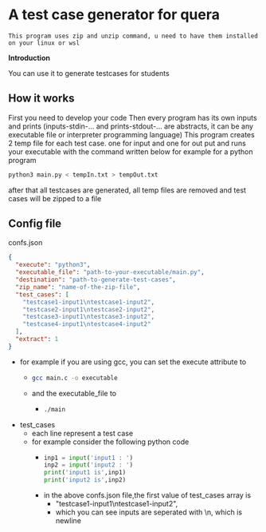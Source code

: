 # A test case generator for quera

    This program uses zip and unzip command, u need to have them installed on your linux or wsl

**Introduction**

You can use it to generate testcases for students 


## How it works
First you need to develop your code 
Then every program has its own inputs and prints (inputs-stdin-... and prints-stdout-... are abstracts, it can be any executable file or interpreter programming language)
This program creates 2 temp file for each test case. one for input and one for out put and runs your executable with the command written below
for example for a python program
````bash
python3 main.py < tempIn.txt > tempOut.txt
````
after that all testcases are generated, all temp files are removed and test cases will be zipped to a file

## Config file
confs.json
````json
{
  "execute": "python3",
  "executable_file": "path-to-your-executable/main.py",
  "destination": "path-to-generate-test-cases",
  "zip_name": "name-of-the-zip-file",
  "test_cases": [
    "testcase1-input1\ntestcase1-input2",
    "testcase2-input1\ntestcase2-input2",
    "testcase3-input1\ntestcase3-input2",
    "testcase4-input1\ntestcase4-input2"
  ],
  "extract": 1
}
````
- for example if you are using gcc, you can set the execute attribute to
  - ````bash
    gcc main.c -o executable
    ````
  - and the executable_file to 
    - ````bash
      ./main
      ````
- test_cases
  - each line represent a test case
  - for example consider the following python code
    - ````python
      inp1 = input('input1 : ')
      inp2 = input('input2 : ')
      print('input1 is',inp1)
      print('input2 is',inp2)
      ````
    - in the above confs.json file,the first value of test_cases array is
      - "testcase1-input1\ntestcase1-input2",
      - which you can see inputs are seperated with \n, which is newline